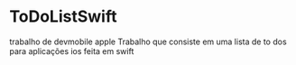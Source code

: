 # ToDoListSwift
trabalho de devmobile apple
Trabalho que consiste em uma lista de to dos para aplicações ios feita em swift
